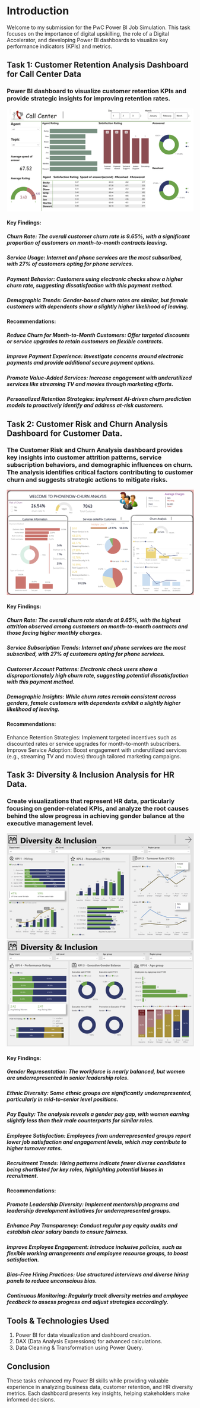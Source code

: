 # Introduction

Welcome to my submission for the PwC Power BI Job Simulation. This task focuses on the importance of digital upskilling, the role of a Digital Accelerator, and developing Power BI dashboards to visualize key performance indicators (KPIs) and metrics.

## Task 1: Customer Retention Analysis Dashboard for Call Center Data
### Power BI dashboard to visualize customer retention KPIs and provide strategic insights for improving retention rates.

![image alt](https://github.com/PriyaKashyapp/Pwc_PowerBI_JobSimulation/blob/2e8f24a5067c38171d7ea2bf26177ec797df19c3/Task2.png)

#### Key Findings:
##### Churn Rate: The overall customer churn rate is 9.65%, with a significant proportion of customers on month-to-month contracts leaving.
##### Service Usage: Internet and phone services are the most subscribed, with 27% of customers opting for phone services.
##### Payment Behavior: Customers using electronic checks show a higher churn rate, suggesting dissatisfaction with this payment method.
##### Demographic Trends: Gender-based churn rates are similar, but female customers with dependents show a slightly higher likelihood of leaving.


#### Recommendations:
##### Reduce Churn for Month-to-Month Customers: Offer targeted discounts or service upgrades to retain customers on flexible contracts.
##### Improve Payment Experience: Investigate concerns around electronic payments and provide additional secure payment options.
##### Promote Value-Added Services: Increase engagement with underutilized services like streaming TV and movies through marketing efforts.
##### Personalized Retention Strategies: Implement AI-driven churn prediction models to proactively identify and address at-risk customers.


## Task 2: Customer Risk and Churn Analysis Dashboard for Customer Data.
### The Customer Risk and Churn Analysis dashboard provides key insights into customer attrition patterns, service subscription behaviors, and demographic influences on churn. The analysis identifies critical factors contributing to customer churn and suggests strategic actions to mitigate risks.

![image alt](https://github.com/PriyaKashyapp/Pwc_PowerBI_JobSimulation/blob/6221cb4654065954294441270caff0c5d44bcb7c/Task1.png)

#### Key Findings:
##### Churn Rate: The overall churn rate stands at 9.65%, with the highest attrition observed among customers on month-to-month contracts and those facing higher monthly charges.
##### Service Subscription Trends: Internet and phone services are the most subscribed, with 27% of customers opting for phone services.
##### Customer Account Patterns: Electronic check users show a disproportionately high churn rate, suggesting potential dissatisfaction with this payment method.
##### Demographic Insights: While churn rates remain consistent across genders, female customers with dependents exhibit a slightly higher likelihood of leaving.

#### Recommendations:
Enhance Retention Strategies: Implement targeted incentives such as discounted rates or service upgrades for month-to-month subscribers.
Improve Service Adoption: Boost engagement with underutilized services (e.g., streaming TV and movies) through tailored marketing campaigns.


## Task 3: Diversity & Inclusion Analysis for HR Data.
### Create visualizations that represent HR data, particularly focusing on gender-related KPIs, and analyze the root causes behind the slow progress in achieving gender balance at the executive management level.

![image alt](https://github.com/PriyaKashyapp/Pwc_PowerBI_JobSimulation/blob/fb26cbce5215d83d4f60f6394b6a30a77960280b/Task3(1).png)
![image alt](https://github.com/PriyaKashyapp/Pwc_PowerBI_JobSimulation/blob/fb26cbce5215d83d4f60f6394b6a30a77960280b/Task3(2).png)

#### Key Findings:
##### Gender Representation: The workforce is nearly balanced, but women are underrepresented in senior leadership roles.
##### Ethnic Diversity: Some ethnic groups are significantly underrepresented, particularly in mid-to-senior level positions.
##### Pay Equity: The analysis reveals a gender pay gap, with women earning slightly less than their male counterparts for similar roles.
##### Employee Satisfaction: Employees from underrepresented groups report lower job satisfaction and engagement levels, which may contribute to higher turnover rates.
##### Recruitment Trends: Hiring patterns indicate fewer diverse candidates being shortlisted for key roles, highlighting potential biases in recruitment.

#### Recommendations:
##### Promote Leadership Diversity: Implement mentorship programs and leadership development initiatives for underrepresented groups.
##### Enhance Pay Transparency: Conduct regular pay equity audits and establish clear salary bands to ensure fairness.
##### Improve Employee Engagement: Introduce inclusive policies, such as flexible working arrangements and employee resource groups, to boost satisfaction.
##### Bias-Free Hiring Practices: Use structured interviews and diverse hiring panels to reduce unconscious bias.
##### Continuous Monitoring: Regularly track diversity metrics and employee feedback to assess progress and adjust strategies accordingly.

## Tools & Technologies Used
1) Power BI for data visualization and dashboard creation.
2) DAX (Data Analysis Expressions) for advanced calculations.
3) Data Cleaning & Transformation using Power Query.

## Conclusion
These tasks enhanced my Power BI skills while providing valuable experience in analyzing business data, customer retention, and HR diversity metrics. Each dashboard presents key insights, helping stakeholders make informed decisions.
